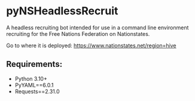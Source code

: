 # pyNSHeadlessRecruit
A headless recruiting bot intended for use in a command line environment recruiting for the Free Nations Federation on Nationstates.

Go to where it is deployed: https://www.nationstates.net/region=hive

## Requirements:

- Python 3.10+
- PyYAML==6.0.1
- Requests==2.31.0
